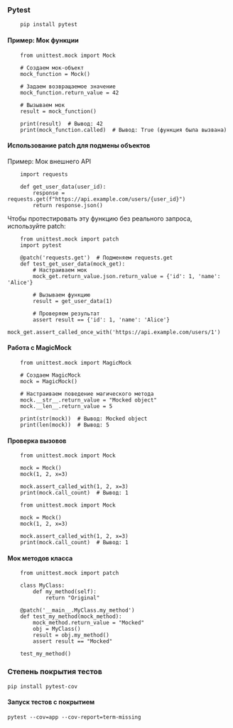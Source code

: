 ### Pytest
````
    pip install pytest
````
#### Пример: Мок функции
````
    from unittest.mock import Mock
    
    # Создаем мок-объект
    mock_function = Mock()
    
    # Задаем возвращаемое значение
    mock_function.return_value = 42
    
    # Вызываем мок
    result = mock_function()
    
    print(result)  # Вывод: 42
    print(mock_function.called)  # Вывод: True (функция была вызвана)
````
#### Использование patch для подмены объектов
Пример: Мок внешнего API
````
    import requests
    
    def get_user_data(user_id):
        response = requests.get(f"https://api.example.com/users/{user_id}")
        return response.json()
````
Чтобы протестировать эту функцию без реального запроса, используйте patch:
````
    from unittest.mock import patch
    import pytest
    
    @patch('requests.get')  # Подменяем requests.get
    def test_get_user_data(mock_get):
        # Настраиваем мок
        mock_get.return_value.json.return_value = {'id': 1, 'name': 'Alice'}
    
        # Вызываем функцию
        result = get_user_data(1)
    
        # Проверяем результат
        assert result == {'id': 1, 'name': 'Alice'}
        mock_get.assert_called_once_with('https://api.example.com/users/1')
````
#### Работа с MagicMock
````
    from unittest.mock import MagicMock
    
    # Создаем MagicMock
    mock = MagicMock()
    
    # Настраиваем поведение магического метода
    mock.__str__.return_value = "Mocked object"
    mock.__len__.return_value = 5
    
    print(str(mock))  # Вывод: Mocked object
    print(len(mock))  # Вывод: 5
````
#### Проверка вызовов
````
    from unittest.mock import Mock
    
    mock = Mock()
    mock(1, 2, x=3)
    
    mock.assert_called_with(1, 2, x=3)
    print(mock.call_count)  # Вывод: 1
````
````
    from unittest.mock import Mock
    
    mock = Mock()
    mock(1, 2, x=3)
    
    mock.assert_called_with(1, 2, x=3)
    print(mock.call_count)  # Вывод: 1
````
#### Мок методов класса
````
    from unittest.mock import patch
    
    class MyClass:
        def my_method(self):
            return "Original"
    
    @patch('__main__.MyClass.my_method')
    def test_my_method(mock_method):
        mock_method.return_value = "Mocked"
        obj = MyClass()
        result = obj.my_method()
        assert result == "Mocked"
    
    test_my_method()
````

### Степень покрытия тестов

````
pip install pytest-cov
````
#### Запуск тестов с покрытием
````
pytest --cov=app --cov-report=term-missing
````